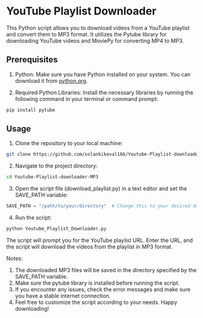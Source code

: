 # YouTube Playlist Downloader

This Python script allows you to download videos from a YouTube playlist and convert them to MP3 format. It utilizes the Pytube library for downloading YouTube videos and MoviePy for converting MP4 to MP3.

## Prerequisites

1. Python: Make sure you have Python installed on your system. You can download it from [python.org](https://www.python.org/).

2. Required Python Libraries: Install the necessary libraries by running the following command in your terminal or command prompt:

```bash
pip install pytube 
```

## Usage

1. Clone the repository to your local machine:

```bash
git clone https://github.com/solankikeval166/Youtube-Playlist-downloader-MP3-.git
```

2. Navigate to the project directory:

```bash
cd Youtube-Playlist-downloader-MP3
```
3. Open the script file (download_playlist.py) in a text editor and set the SAVE_PATH variable:

```python
SAVE_PATH = "/path/to/your/directory"  # Change this to your desired download directory
```

4. Run the script:

```bash
python Youtube_Playlist_Downloader.py
```

The script will prompt you for the YouTube playlist URL. Enter the URL, and the script will download the videos from the playlist in MP3 format.

Notes:
1. The downloaded MP3 files will be saved in the directory specified by the SAVE_PATH variable.
2. Make sure the pytube library is installed before running the script.
3. If you encounter any issues, check the error messages and make sure you have a stable internet connection.
4. Feel free to customize the script according to your needs. Happy downloading!
